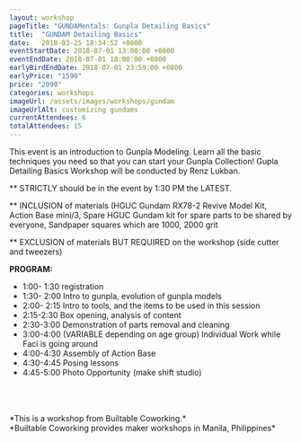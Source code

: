 ```yaml
---
layout: workshop
pageTitle: "GUNDAMentals: Gunpla Detailing Basics"
title:  "GUNDAM Detailing Basics"
date:   2018-03-25 18:34:52 +0800
eventStartDate: 2018-07-01 13:00:00 +0800
eventEndDate: 2018-07-01 18:00:00 +0800
earlyBirdEndDate: 2018-07-01 23:59:00 +0800
earlyPrice: "1590"
price: "2090"
categories: workshops
imageUrl: /assets/images/workshops/gundam
imageUrlAlt: customizing gundams
currentAttendees: 6
totalAttendees: 15
---
```

This event is an introduction to Gunpla Modeling. Learn all the basic techniques you need so that you can start your Gunpla Collection! Gupla Detailing Basics Workshop will be conducted by Renz Lukban.

** STRICTLY should be in the event by 1:30 PM the LATEST.

** INCLUSION of materials (HGUC Gundam RX78-2 Revive Model Kit, Action Base mini/3, Spare HGUC Gundam kit for spare parts to be shared by everyone, Sandpaper squares which are 1000, 2000 grit

** EXCLUSION of materials BUT REQUIRED on the workshop (side cutter and tweezers)

**PROGRAM:**
- 1:00- 1:30 registration
- 1:30- 2:00 Intro to gunpla, evolution of gunpla models
- 2:00- 2:15 Intro to tools, and the items to be used in this session
- 2:15-2:30 Box opening, analysis of content
- 2:30-3:00 Demonstration of parts removal and cleaning
- 3:00-4:00 (VARIABLE depending on age group) Individual Work while Faci is going around
- 4:00-4:30 Assembly of Action Base
- 4:30-4:45 Posing lessons
- 4:45-5:00 Photo Opportunity (make shift studio)

<br>
<br>
<br>
*This is a  workshop from Builtable Coworking.*
<br>
*Builtable Coworking provides maker workshops in Manila, Philippines* 
